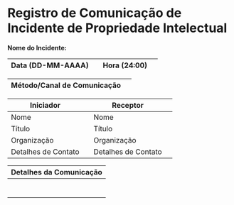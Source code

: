 # Registro de Comunicação de Incidente de Propriedade Intelectual

**Nome do Incidente:**

|**Data (DD-MM-AAAA)** | | **Hora (24:00)** | |
| - | :- | - | :- |

| **Método/Canal de Comunicação** ||
| - | :- |

|**Iniciador**| |**Receptor**| |
| --- | --- | --- | -- |
|Nome | | Nome | |
| Título | | Título | |
| Organização | | Organização | |
| Detalhes de Contato | | Detalhes de Contato | |

| **Detalhes da Comunicação** |
| - |
||
||
||
||
||
||
||
